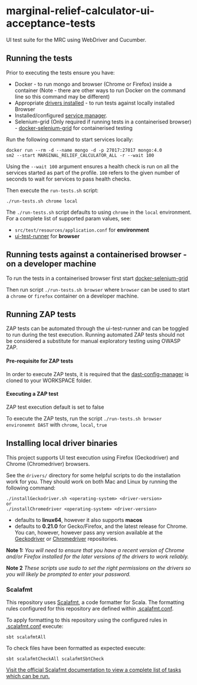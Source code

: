 # marginal-relief-calculator-ui-acceptance-tests

UI test suite for the MRC using WebDriver and Cucumber.

## Running the tests

Prior to executing the tests ensure you have:

- Docker - to run mongo and browser (Chrome or Firefox) inside a container (Note - there are other ways to run Docker on the command line so this command may be different)
- Appropriate [drivers installed](#installing-local-driver-binaries) - to run tests against locally installed Browser
- Installed/configured [service manager](https://github.com/hmrc/service-manager).
- Selenium-grid (Only required if running tests in a containerised browser) - [docker-selenium-grid](https://github.com/hmrc/docker-selenium-grid) for containerised testing


Run the following command to start services locally:

    docker run --rm -d --name mongo -d -p 27017:27017 mongo:4.0
    sm2 --start MARGINAL_RELIEF_CALCULATOR_ALL -r --wait 100

Using the `--wait 100` argument ensures a health check is run on all the services started as part of the profile. `100`
refers to the given number of seconds to wait for services to pass health checks.

Then execute the `run-tests.sh` script:

    ./run-tests.sh chrome local

The `./run-tests.sh` script defaults to using `chrome` in the `local` environment. For a
complete list of supported param values, see:

- `src/test/resources/application.conf` for **environment**
- [ui-test-runner](https://github.com/hmrc/ui-test-runner?tab=readme-ov-file#configuration) for **browser**

## Running tests against a containerised browser - on a developer machine

To run the tests in a containerised browser first start [docker-selenium-grid](https://github.com/hmrc/docker-selenium-grid)

Then run script `./run-tests.sh browser` where `browser` can be used to start a `chrome` or `firefox` container on a developer machine.

## Running ZAP tests

ZAP tests can be automated through the ui-test-runner and can be toggled to run during the test execution. Running
automated ZAP tests should not be considered a substitute for manual exploratory testing using OWASP ZAP.

#### Pre-requisite for ZAP tests

In order to execute ZAP tests, it is required that the [dast-config-manager](https://github.com/hmrc/dast-config-manager) is cloned to your WORKSPACE folder. 

#### Executing a ZAP test

ZAP test execution default is set to false

To execute the ZAP tests, run the script `./run-tests.sh browser environemnt DAST` with `chrome`, `local`, `true`

## Installing local driver binaries

This project supports UI test execution using Firefox (Geckodriver) and Chrome (Chromedriver) browsers.

See the `drivers/` directory for some helpful scripts to do the installation work for you. They should work on both Mac
and Linux by running the following command:

    ./installGeckodriver.sh <operating-system> <driver-version>
    or
    ./installChromedriver <operating-system> <driver-version>

- *<operating-system>* defaults to **linux64**, however it also supports **macos**
- *<driver-version>* defaults to **0.21.0** for Gecko/Firefox, and the latest release for Chrome. You can, however,
  however pass any version available at the [Geckodriver](https://github.com/mozilla/geckodriver/tags)
  or [Chromedriver](http://chromedriver.storage.googleapis.com/) repositories.

**Note 1:** *You will need to ensure that you have a recent version of Chrome and/or Firefox installed for the later
versions of the drivers to work reliably.*

**Note 2** *These scripts use sudo to set the right permissions on the drivers so you will likely be prompted to enter
your password.*

### Scalafmt

This repository uses [Scalafmt](https://scalameta.org/scalafmt/), a code formatter for Scala. The formatting rules
configured for this repository are defined within [.scalafmt.conf](.scalafmt.conf).

To apply formatting to this repository using the configured rules in [.scalafmt.conf](.scalafmt.conf) execute:

 ```
 sbt scalafmtAll
 ```

To check files have been formatted as expected execute:

 ```
 sbt scalafmtCheckAll scalafmtSbtCheck
 ```

[Visit the official Scalafmt documentation to view a complete list of tasks which can be run.](https://scalameta.org/scalafmt/docs/installation.html#task-keys)
